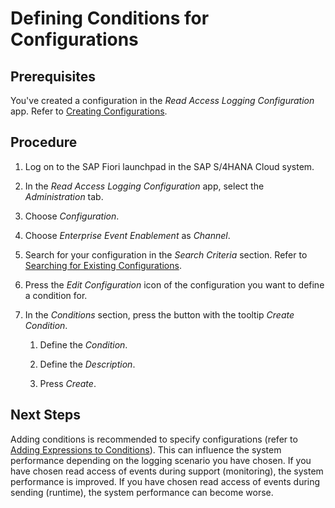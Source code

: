 <!-- loio52c115a948ef4ea5a3bfa776fff2ada1 -->

# Defining Conditions for Configurations



## Prerequisites

You've created a configuration in the *Read Access Logging Configuration* app. Refer to [Creating Configurations](creating-configurations-7f3d5dd.md).



## Procedure

1.  Log on to the SAP Fiori launchpad in the SAP S/4HANA Cloud system.

2.  In the *Read Access Logging Configuration* app, select the *Administration* tab.

3.  Choose *Configuration*.

4.  Choose *Enterprise Event Enablement* as *Channel*.

5.  Search for your configuration in the *Search Criteria* section. Refer to [Searching for Existing Configurations](searching-for-existing-configurations-84c908b.md).

6.  Press the *Edit Configuration* icon of the configuration you want to define a condition for.

7.  In the *Conditions* section, press the button with the tooltip *Create Condition*.

    1.  Define the *Condition*.

    2.  Define the *Description*.

    3.  Press *Create*.





## Next Steps

Adding conditions is recommended to specify configurations \(refer to [Adding Expressions to Conditions](adding-expressions-to-conditions-a979aab.md)\). This can influence the system performance depending on the logging scenario you have chosen. If you have chosen read access of events during support \(monitoring\), the system performance is improved. If you have chosen read access of events during sending \(runtime\), the system performance can become worse.

